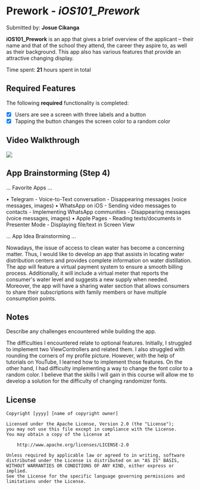 # Prework - *iOS101_Prework*

Submitted by: **Josue Cikanga**

**iOS101_Prework** is an app that gives a brief overview of the applicant – their name and that of the school they attend, the career they aspire to, as well as their background. This app also has various features that provide an attractive changing display. 

Time spent: **21** hours spent in total

## Required Features

The following **required** functionality is completed:

- [x] Users are see a screen with three labels and a button
- [x] Tapping the button changes the screen color to a random color
 
## Video Walkthrough

<div>
    <a href="https://www.loom.com/share/58d323cfbc6541d2a480dcf5aa72468f">
    </a>
    <a href="https://www.loom.com/share/58d323cfbc6541d2a480dcf5aa72468f">
      <img style="max-width:300px;" src="https://cdn.loom.com/sessions/thumbnails/58d323cfbc6541d2a480dcf5aa72468f-with-play.gif">
    </a>
  </div>

## App Brainstorming (Step 4)

... Favorite Apps ...

• Telegram
    - Voice-to-Text conversation
    - Disappearing messages (voice messages, images)
• WhatsApp on iOS
    - Sending video messages to contacts
    - Implementing WhatsApp communities
    - Disappearing messages (voice messages, images)
• Apple Pages
    - Reading texts/documents in Presenter Mode
    - Displaying file/text in Screen View
    
... App Idea Brainstorming ...

Nowadays, the issue of access to clean water has become a concerning matter. Thus, I would like to develop an app that assists in locating water distribution centers and provides complete information on water distillation. The app will feature a virtual payment system to ensure a smooth billing process. Additionally, it will include a virtual meter that reports the consumer's water level and suggests a new supply when needed. Moreover, the app will have a sharing water section that allows consumers to share their subscriptions with family members or have multiple consumption points.

## Notes

Describe any challenges encountered while building the app.

The difficulties I encountered relate to optional features. Initially, I struggled to implement two ViewControllers and related them. I also struggled with rounding the corners of my profile picture. However, with the help of tutorials on YouTube, I learned how to implement those features. On the other hand, I had difficulty implementing a way to change the font color to a random color. I believe that the skills I will gain in this course will allow me to develop a solution for the difficulty of changing randomizer fonts.

## License

    Copyright [yyyy] [name of copyright owner]

    Licensed under the Apache License, Version 2.0 (the "License");
    you may not use this file except in compliance with the License.
    You may obtain a copy of the License at

        http://www.apache.org/licenses/LICENSE-2.0

    Unless required by applicable law or agreed to in writing, software
    distributed under the License is distributed on an "AS IS" BASIS,
    WITHOUT WARRANTIES OR CONDITIONS OF ANY KIND, either express or implied.
    See the License for the specific language governing permissions and
    limitations under the License.
